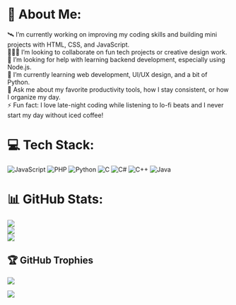 # 💫 About Me:
🛰️ I’m currently working on improving my coding skills and building mini projects with HTML, CSS, and JavaScript.<br>🧑‍🤝‍🧑 I’m looking to collaborate on fun tech projects or creative design work.<br>🤝 I’m looking for help with learning backend development, especially using Node.js.<br>🌱 I’m currently learning web development, UI/UX design, and a bit of Python.<br>💬 Ask me about my favorite productivity tools, how I stay consistent, or how I organize my day.<br>⚡ Fun fact: I love late-night coding while listening to lo-fi beats and I never start my day without iced coffee!


# 💻 Tech Stack:
![JavaScript](https://img.shields.io/badge/javascript-%23323330.svg?style=for-the-badge&logo=javascript&logoColor=%23F7DF1E) ![PHP](https://img.shields.io/badge/php-%23777BB4.svg?style=for-the-badge&logo=php&logoColor=white) ![Python](https://img.shields.io/badge/python-3670A0?style=for-the-badge&logo=python&logoColor=ffdd54) ![C](https://img.shields.io/badge/c-%2300599C.svg?style=for-the-badge&logo=c&logoColor=white) ![C#](https://img.shields.io/badge/c%23-%23239120.svg?style=for-the-badge&logo=csharp&logoColor=white) ![C++](https://img.shields.io/badge/c++-%2300599C.svg?style=for-the-badge&logo=c%2B%2B&logoColor=white) ![Java](https://img.shields.io/badge/java-%23ED8B00.svg?style=for-the-badge&logo=openjdk&logoColor=white)
# 📊 GitHub Stats:
![](https://github-readme-stats.vercel.app/api?username=Yayan_&theme=dark&hide_border=false&include_all_commits=true&count_private=false)<br/>
![](https://nirzak-streak-stats.vercel.app/?user=Yayan_&theme=dark&hide_border=false)<br/>
![](https://github-readme-stats.vercel.app/api/top-langs/?username=Yayan_&theme=dark&hide_border=false&include_all_commits=true&count_private=false&layout=compact)

## 🏆 GitHub Trophies
![](https://github-profile-trophy.vercel.app/?username=Yayan_&theme=radical&no-frame=false&no-bg=false&margin-w=4)

[![](https://visitcount.itsvg.in/api?id=Yayan_&icon=6&color=12)](https://visitcount.itsvg.in)


